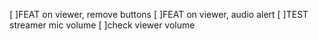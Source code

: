 [ ]FEAT on viewer, remove buttons
[ ]FEAT on viewer, audio alert
[ ]TEST streamer mic volume
[ ]check viewer volume
